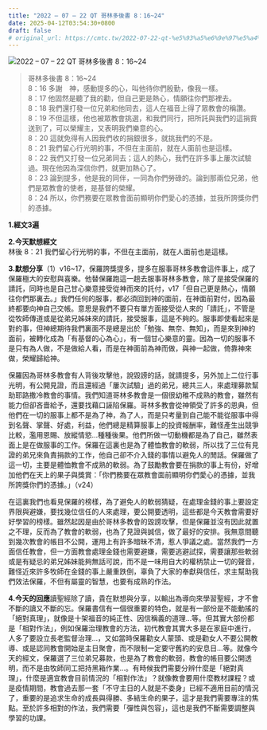 ```yaml
---
title: "2022 – 07 – 22 QT 哥林多後書 8：16~24"
date: 2025-04-12T03:54:30+0800
draft: false
# original_url: https://cmtc.tw/2022-07-22-qt-%e5%93%a5%e6%9e%97%e5%a4%9a%e5%be%8c%e6%9b%b8-8%ef%bc%9a1624
---
```


![2022 – 07 – 22 QT 哥林多後書 8：16\~24](/images/qt.jpg  "2022 – 07 – 22 QT 哥林多後書 8：16\~24")

> 哥林多後書 8：16\~24  
> 8：16 多謝　神，感動提多的心，叫他待你們殷勤，像我一樣。  
> 8：17 他固然是聽了我的勸，但自己更是熱心，情願往你們那裡去。  
> 8：18 我們還打發一位兄弟和他同去，這人在福音上得了眾教會的稱讚。  
> 8：19 不但這樣，他也被眾教會挑選，和我們同行，把所託與我們的這捐貲送到了，可以榮耀主，又表明我們樂意的心。  
> 8：20 這就免得有人因我們收的捐銀很多，就挑我們的不是。  
> 8：21 我們留心行光明的事，不但在主面前，就在人面前也是這樣。  
> 8：22 我們又打發一位兄弟同去；這人的熱心，我們在許多事上屢次試驗過。現在他因為深信你們，就更加熱心了。  
> 8：23 論到提多，他是我的同伴，一同為你們勞碌的。論到那兩位兄弟，他們是眾教會的使者，是基督的榮耀。  
> 8：24 所以，你們務要在眾教會面前顯明你們愛心的憑據，並我所誇獎你們的憑據。

**1.經文3遍**

**2.今天默想經文**  
林後 8：21 我們留心行光明的事，不但在主面前，就在人面前也是這樣。

**3.默想分享**（1）v16\~17，保羅誇獎提多，提多在服事哥林多教會這件事上，成了保羅極大的安慰與喜樂。他替保羅跑這一趟去服事哥林多教會，除了是接受保羅的請託，同時也是自己甘心樂意接受從神而來的託付，v17「但自己更是熱心，情願往你們那裏去。」我們任何的服事，都必須回到神的面前，在神面前對付，因為最終都要向神自己交帳。意思是我們不要只有單方面接受從人來的「請託」，不管是從牧師傳道或是從弟兄姊妹來的請託，接受服事，這是不夠的。服事即使看起來是對的事，但神總期待我們裏面不是總是出於「勉強、無奈、無知」，而是來到神的面前，被轉化成為「有基督的心為心」，有一個甘心樂意的靈。因為一切的服事不是只有為人做，不是做給人看，而是在神面前為神而做，與神一起做，倚靠神來做，榮耀歸給神。

保羅因為哥林多教會有人背後攻擊他，說毀謗的話，就請提多，另外加上二位行事光明，有公開見證，而且還經過「屢次試驗」過的弟兄，總共三人，來處理募款幫助耶路撒冷教會的事情。我們知道哥林多教會是一個很幼稚不成熟的教會，雖然有能力但卻吝嗇給予，還要找藉口誣陷保羅。哥林多教會從神領受了許多的恩典，但他們在一切的服事上都不是為了神，為了人，而是只考量到自己能不能從服事中得到名聲、掌聲、好處，利益，他們總是精算服事上的投資報酬率，難怪產生出競爭比較，濫用恩賜、放縱情慾…種種後果。他們所做一切動機都是為了自己，雖然表面上是在做服事的工作。保羅在這裏也是為了體恤教會的軟弱，所以找了三位有見證的弟兄來負責捐款的工作，他自己卻不介入錢的事情以避免人的閒話。保羅做了這一切，主要是體恤教會不成熟的軟弱。為了鼓勵教會要在捐款的事上有份，好增加他們在天上的果子與獎賞：「你們務要在眾教會面前顯明你們愛心的憑據，並我所誇獎你們的憑據。」（v24）

在這裏我們也看見保羅的榜樣，為了避免人的軟弱猜疑，在處理金錢的事上要設定界限與避嫌，要找幾位信任的人來處理，要公開要透明，這些都是今天教會需要好好學習的榜樣。雖然起因是由於哥林多教會的毀謗攻擊，但是保羅並沒有因此就置之不理，反而為了教會的軟弱，也為了見證與誠信，做了最好的安排。我無意間聽到幾次教會的帳目不公開，運用上有許多暗昧不清，惹人爭議之處。當然我們一方面信任教會，但一方面教會處理金錢也需要避嫌，需要逃避試探，需要讓那些軟弱或是有疑忌的弟兄姊妹能夠無話可說，而不是一味用自大的權柄禁止一切的聲音，難怪近來許多牧師在金錢的事上嚴重跌倒，辜負了大家的奉獻與信任，求主幫助我們效法保羅，不但有屬靈的智慧，也要有成熟的作法。

**4.今天的回應**讀聖經除了讀，貴在默想與分享，以輸出為導向來學習聖經，才不會不斷的讀又不斷的忘。保羅書信有一個很重要的特色，就是有一部份是不能動搖的「絕對真理」，就像是十架福音的純正性、因信稱義的道理…等。但其實大部份都是「相對作法」，例如保羅治理教會的方法，初代教會其實大多是在家庭中進行，人多了要設立長老監督治理…，又如當時保羅勸女人蒙頭、或是勸女人不要公開教導、或是認同教會開始是主日聚會，而不限制一定要守舊約的安息日…等。就像今天的經文，保羅選了三位弟兄募款，也是為了教會的軟弱，教會的帳目要公開透明，而不是由牧師同工把持黑箱作業…。有時候我們需要分辨什麼是「絕對真理」，什麼是適宜教會目前情況的「相對作法」？就像教會要用什麼教材課程？或是疫情期間，教會過去那一套「不守主日的人就是不委身」已經不適用目前的情況了，重要的是追求生命的成長與得勝、多結生命的果子，這才是我們需要專注的焦點。至於許多相對的作法，我們需要「彈性與包容」，這也是我們不斷需要調整與學習的功課。